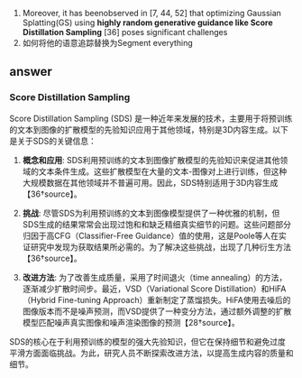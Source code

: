 1. Moreover, it has beenobserved in [7, 44, 52] that optimizing Gaussian Splatting(GS) using **highly random generative guidance like Score Distillation Sampling** [36] poses significant challenges
2. 如何将他的语意追踪替换为Segment everything

## answer
### Score Distillation Sampling
Score Distillation Sampling (SDS) 是一种近年来发展的技术，主要用于将预训练的文本到图像的扩散模型的先验知识应用于其他领域，特别是3D内容生成。以下是关于SDS的关键信息：

1. **概念和应用**: SDS利用预训练的文本到图像扩散模型的先验知识来促进其他领域的文本条件生成。这些扩散模型在大量的文本-图像对上进行训练，但这种大规模数据在其他领域并不普遍可用。因此，SDS特别适用于3D内容生成【36†source】。

2. **挑战**: 尽管SDS为利用预训练的文本到图像模型提供了一种优雅的机制，但SDS生成的结果常常会出现过饱和和缺乏精细真实细节的问题。这些问题部分归因于高CFG（Classifier-Free Guidance）值的使用，这是Poole等人在实证研究中发现为获取结果所必需的。为了解决这些挑战，出现了几种衍生方法【36†source】。

3. **改进方法**: 为了改善生成质量，采用了时间退火（time annealing）的方法，逐渐减少扩散时间步。最近，VSD（Variational Score Distillation）和HiFA（Hybrid Fine-tuning Approach）重新制定了蒸馏损失。HiFA使用去噪后的图像版本而不是噪声预测，而VSD提供了一种变分方法，通过额外调整的扩散模型匹配噪声真实图像和噪声渲染图像的预测【28†source】。

SDS的核心在于利用预训练的模型的强大先验知识，但它在保持细节和避免过度平滑方面面临挑战。为此，研究人员不断探索改进方法，以提高生成内容的质量和细节。